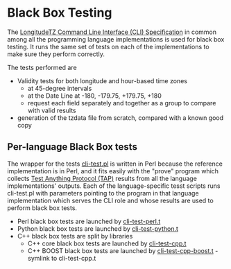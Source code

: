 # Black Box Testing
The [LongitudeTZ Command Line Interface (CLI) Specification](../docs/cli-spec.md) in common among all the programming language implementations is used for black box testing. It runs the same set of tests on each of the implementations to make sure they perform correctly.

The tests performed are

* Validity tests for both longitude and hour-based time zones
  * at 45-degree intervals
  * at the Date Line at -180, -179.75, +179.75, +180
  * request each field separately and together as a group to compare with valid results
* generation of the tzdata file from scratch, compared with a known good copy

## Per-language Black Box tests

The wrapper for the tests [cli-test.pl](cli-test.pl) is written in Perl because the reference implementation is in Perl, and it fits easily with the "prove" program which collects [Test Anything Protocol (TAP)](https://testanything.org/) results from all the language implementations' outputs. Each of the language-specific tesst scripts runs cli-test.pl with parameters pointing to the program in that language implementation which serves the CLI role and whose results are used to perform black box tests.

* Perl black box tests are launched by [cli-test-perl.t](cli-test-perl.t)
* Python black box tests are launched by [cli-test-python.t](cli-test-python.t)
* C++ black box tests are split by libraries
  * C++ core black box tests are launched by [cli-test-cpp.t](cli-test-cpp.t)
  * C++ BOOST black box tests are launched by [cli-test-cpp-boost.t](cli-test-cpp-boost.t) - symlink to cli-test-cpp.t
